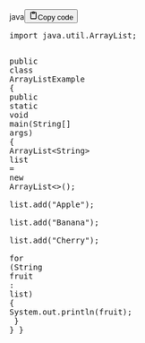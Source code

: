 <div class="code_element"><div class="lang_line"><text>java</text><button class="copy_code_button" onclick="CopyCode(this)"><svg style="width: 1.2em;height: 1.2em;" aria-hidden="true" xmlns="http://www.w3.org/2000/svg" fill="none" viewBox="0 0 24 24"><path stroke="currentColor" stroke-linecap="round" stroke-linejoin="round" stroke-width="2" d="M15 4h3a1 1 0 0 1 1 1v15a1 1 0 0 1-1 1H6a1 1 0 0 1-1-1V5a1 1 0 0 1 1-1h3m0 3h6m-5-4v4h4V3h-4Z"/></svg><text>Copy code</text></button></div><div class="code"><div class="highlight"><pre><span></span><span class="kn">import</span><span class="w"> </span><span class="nn">java.util.ArrayList</span><span class="p">;</span>

<span class="kd">public</span><span class="w"> </span><span class="kd">class</span> <span class="nc">ArrayListExample</span><span class="w"> </span><span class="p">{</span>
<span class="w">    </span><span class="kd">public</span><span class="w"> </span><span class="kd">static</span><span class="w"> </span><span class="kt">void</span><span class="w"> </span><span class="nf">main</span><span class="p">(</span><span class="n">String</span><span class="o">[]</span><span class="w"> </span><span class="n">args</span><span class="p">)</span><span class="w"> </span><span class="p">{</span>
<span class="w">        </span><span class="n">ArrayList</span><span class="o">&lt;</span><span class="n">String</span><span class="o">&gt;</span><span class="w"> </span><span class="n">list</span><span class="w"> </span><span class="o">=</span><span class="w"> </span><span class="k">new</span><span class="w"> </span><span class="n">ArrayList</span><span class="o">&lt;&gt;</span><span class="p">();</span>
<span class="w">        </span><span class="n">list</span><span class="p">.</span><span class="na">add</span><span class="p">(</span><span class="s">&quot;Apple&quot;</span><span class="p">);</span>
<span class="w">        </span><span class="n">list</span><span class="p">.</span><span class="na">add</span><span class="p">(</span><span class="s">&quot;Banana&quot;</span><span class="p">);</span>
<span class="w">        </span><span class="n">list</span><span class="p">.</span><span class="na">add</span><span class="p">(</span><span class="s">&quot;Cherry&quot;</span><span class="p">);</span>
<span class="w">        </span>
<span class="w">        </span><span class="k">for</span><span class="w"> </span><span class="p">(</span><span class="n">String</span><span class="w"> </span><span class="n">fruit</span><span class="w"> </span><span class="p">:</span><span class="w"> </span><span class="n">list</span><span class="p">)</span><span class="w"> </span><span class="p">{</span>
<span class="w">            </span><span class="n">System</span><span class="p">.</span><span class="na">out</span><span class="p">.</span><span class="na">println</span><span class="p">(</span><span class="n">fruit</span><span class="p">);</span>
<span class="w">        </span><span class="p">}</span>
<span class="w">    </span><span class="p">}</span>
<span class="p">}</span>
</pre></div></div></div>